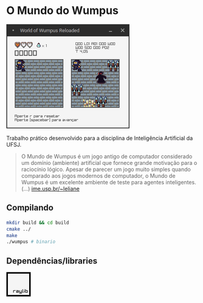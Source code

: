 # O Mundo do Wumpus

![World of Wumpus](https://github.com/Durfan/ufsj-wumpus/blob/master/docs/peek.gif)

Trabalho prático desenvolvido para a disciplina de Inteligência Artificial da UFSJ.

>O Mundo de Wumpus é um  jogo antigo de computador considerado um domínio (ambiente) artificial que fornece grande motivação para o raciocínio lógico. Apesar de parecer um jogo muito simples quando comparado aos jogos modernos de computador, o Mundo de Wumpus é um excelente ambiente de teste para agentes inteligentes.(...) [ime.usp.br/~leliane](https://www.ime.usp.br/~leliane/IAcurso2000/Wumpus.html)

## Compilando

``` bash
mkdir build && cd build
cmake ../
make
./wumpus # binario
```

## Dependências/libraries

[![raylib](https://github.com/Durfan/ufsj-wumpus/blob/master/docs/logo_raylib.png)](https://github.com/raysan5/raylib)
